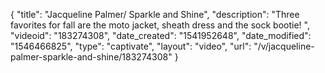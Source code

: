 {
    "title": "Jacqueline Palmer\/ Sparkle and Shine",
    "description": "Three favorites for fall are the moto jacket, sheath dress and the sock bootie! ",
    "videoid": "183274308",
    "date_created": "1541952648",
    "date_modified": "1546466825",
    "type": "captivate",
    "layout": "video",
    "url": "\/v\/jacqueline-palmer-sparkle-and-shine\/183274308"
}